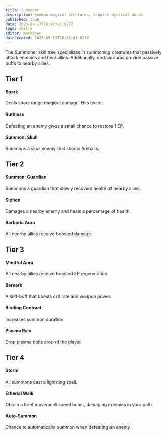 ```yaml
---
title: Summoner
description: Summon magical creatures, acquire mystical auras
published: true
date: 2023-09-17T16:42:41.027Z
tags: skills
editor: markdown
dateCreated: 2023-09-17T16:42:41.027Z
---
```


The Summoner skill tree specializes in summoning creatures that passively attack enemies and heal allies. Additionally, certain auras provide passive buffs to nearby allies.

## Tier 1

#### **Spark**

Deals short-range magical damage. Hits twice.

#### **Ruthless**

Defeating an enemy gives a small chance to restore 1 EP.

#### **Summon: Skull**

Summons a skull enemy that shoots fireballs.

## Tier 2

#### **Summon: Guardian**

Summons a guardian that slowly recovers health of nearby allies.

#### **Siphon**

Damages a nearby enemy and heals a percentage of health.

#### **Barbaric Aura**

All nearby allies receive boosted damage.

## Tier 3

#### **Mindful Aura**

All nearby allies receive boosted EP regeneration.

#### **Berserk**

A self-buff that boosts crit rate and weapon power.

#### **Binding Contract**

Increases summon duration

#### **Plasma Rain**

Drop plasma bolts around the player.

## Tier 4

#### **Storm**

All summons cast a lightning spell.

#### **Etherial Walk**

Obtain a brief movement speed boost, damaging enemies in your path.

#### **Auto-Summon**

Chance to automatically summon when defeating an enemy.